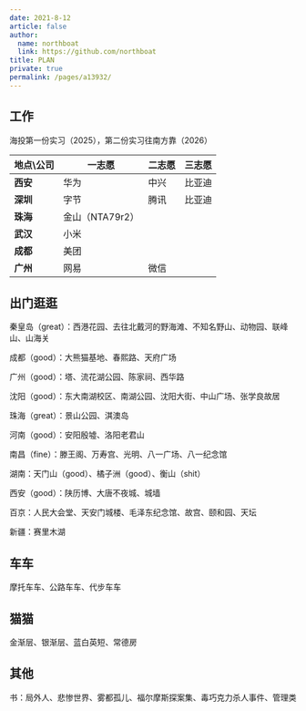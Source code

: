 ```yaml
---
date: 2021-8-12
article: false
author: 
  name: northboat
  link: https://github.com/northboat
title: PLAN
private: true
permalink: /pages/a13932/
---
```


## 工作

海投第一份实习（2025），第二份实习往南方靠（2026）

| 地点\公司 | 一志愿          | 二志愿 | 三志愿 |
| --------- | --------------- | ------ | ------ |
| **西安**  | 华为            | 中兴   | 比亚迪 |
| **深圳**  | 字节            | 腾讯   | 比亚迪 |
| **珠海**  | 金山（NTA79r2） |        |        |
| **武汉**  | 小米            |        |        |
| **成都**  | 美团            |        |        |
| **广州**  | 网易            | 微信   |        |

## 出门逛逛

秦皇岛（great）：西港花园、去往北戴河的野海滩、不知名野山、动物园、联峰山、山海关

成都（good）：大熊猫基地、春熙路、天府广场

广州（good）：塔、流花湖公园、陈家祠、西华路

沈阳（good）：东大南湖校区、南湖公园、沈阳大街、中山广场、张学良故居

珠海（great）：景山公园、淇澳岛

河南（good）：安阳殷墟、洛阳老君山

南昌（fine）：滕王阁、万寿宫、光明、八一广场、八一纪念馆

湖南：天门山（good）、橘子洲（good）、衡山（shit）

西安（good）：陕历博、大唐不夜城、城墙

百京：人民大会堂、天安门城楼、毛泽东纪念馆、故宫、颐和园、天坛

新疆：赛里木湖

## 车车

摩托车车、公路车车、代步车车

## 猫猫

金渐层、银渐层、蓝白英短、常德房

## 其他

书：局外人、悲惨世界、雾都孤儿、福尔摩斯探案集、毒巧克力杀人事件、管理类
